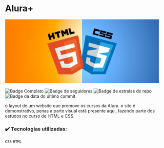 <h1>Alura+</h1>

![banner](banner.png)

![Badge Completo](https://img.shields.io/badge/status-Completo-green) ![Badge de seguidores](https://img.shields.io/github/followers/Feehh32)	![Badge de estrelas do repo](https://img.shields.io/github/stars/Feehh32/Aluraplus) ![Badge da data do último commit](https://img.shields.io/github/last-commit/Feehh32/Aluraplus)

o layout de um website que promove os cursos da Alura.
o site é demonstrativo, penas a parte visual está presente aqui, fazendo parte dos estudos no curso de HTML e CSS.

<h3>✔️ Tecnologias utilizadas:</h3>

``CSS``
``HTML``
